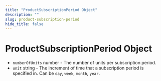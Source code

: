```yaml
---
title: "ProductSubscriptionPeriod Object"
description: ""
slug: product-subscription-period
hide_title: false
---
```


# ProductSubscriptionPeriod Object

* `numberOfUnits` number - The number of units per subscription period.
* `unit` string - The increment of time that a subscription period is specified in. Can be `day`, `week`, `month`, `year`.
